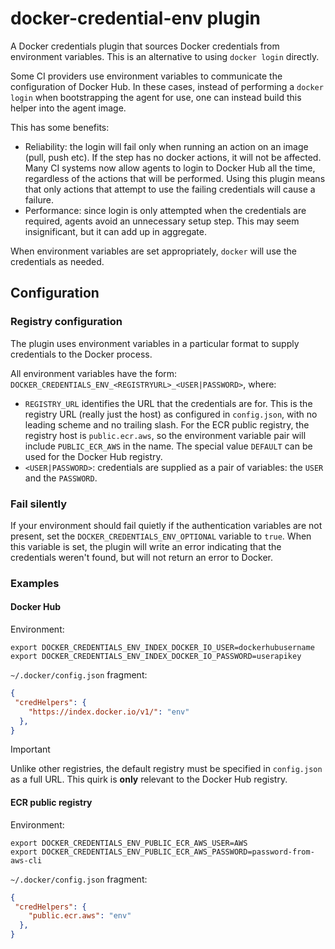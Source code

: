 # docker-credential-env plugin

A Docker credentials plugin that sources Docker credentials from environment
variables. This is an alternative to using `docker login` directly.

Some CI providers use environment variables to communicate the configuration of
Docker Hub. In these cases, instead of performing a `docker login` when
bootstrapping the agent for use, one can instead build this helper into the
agent image.

This has some benefits:

- Reliability: the login will fail only when running an action on an image
  (pull, push etc). If the step has no docker actions, it will not be affected.
  Many CI systems now allow agents to login to Docker Hub all the time,
  regardless of the actions that will be performed. Using this plugin means that
  only actions that attempt to use the failing credentials will cause a failure.
- Performance: since login is only attempted when the credentials are required,
  agents avoid an unnecessary setup step. This may seem insignificant, but it
  can add up in aggregate.

When environment variables are set appropriately, `docker` will use the
credentials as needed.

## Configuration

### Registry configuration

The plugin uses environment variables in a particular format to supply
credentials to the Docker process.

All environment variables have the form:
`DOCKER_CREDENTIALS_ENV_<REGISTRYURL>_<USER|PASSWORD>`, where:

- `REGISTRY_URL` identifies the URL that the credentials are for. This is the
  registry URL (really just the host) as configured in `config.json`, with no
  leading scheme and no trailing slash. For the ECR public registry, the
  registry host is `public.ecr.aws`, so the environment variable pair will
  include `PUBLIC_ECR_AWS` in the name. The special value `DEFAULT` can be used
  for the Docker Hub registry.
- `<USER|PASSWORD>`: credentials are supplied as a pair of variables: the `USER`
  and the `PASSWORD`.

### Fail silently

If your environment should fail quietly if the authentication variables are not
present, set the `DOCKER_CREDENTIALS_ENV_OPTIONAL` variable to `true`. When this
variable is set, the plugin will write an error indicating that the credentials
weren't found, but will not return an error to Docker.

### Examples

#### Docker Hub

Environment:

```shell
export DOCKER_CREDENTIALS_ENV_INDEX_DOCKER_IO_USER=dockerhubusername
export DOCKER_CREDENTIALS_ENV_INDEX_DOCKER_IO_PASSWORD=userapikey
```

`~/.docker/config.json` fragment:

```json
{
 "credHelpers": {
    "https://index.docker.io/v1/": "env"
  },
}
```

> [!IMPORTANT]
> Unlike other registries, the default registry must be specified in
> `config.json` as a full URL. This quirk is **only** relevant to the Docker Hub
> registry.

#### ECR public registry

Environment:

```shell
export DOCKER_CREDENTIALS_ENV_PUBLIC_ECR_AWS_USER=AWS
export DOCKER_CREDENTIALS_ENV_PUBLIC_ECR_AWS_PASSWORD=password-from-aws-cli
```

`~/.docker/config.json` fragment:

```json
{
 "credHelpers": {
    "public.ecr.aws": "env"
  },
}
```
